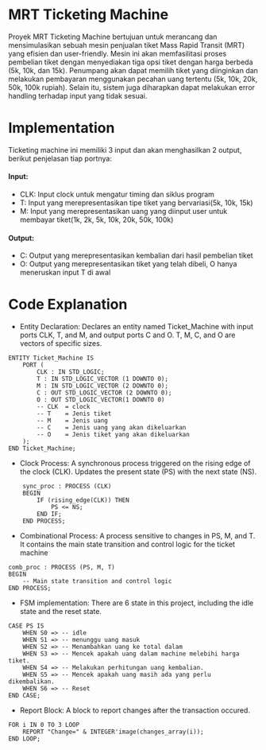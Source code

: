 
# MRT Ticketing Machine

Proyek MRT Ticketing Machine bertujuan untuk merancang dan mensimulasikan sebuah mesin penjualan tiket Mass Rapid Transit (MRT) yang efisien dan user-friendly. Mesin ini akan memfasilitasi proses pembelian tiket dengan menyediakan tiga opsi tiket dengan harga berbeda (5k, 10k, dan 15k). Penumpang akan dapat memilih tiket yang diinginkan dan melakukan pembayaran menggunakan pecahan uang tertentu (5k, 10k, 20k, 50k, 100k rupiah). Selain itu,  sistem juga diharapkan dapat melakukan error handling terhadap input yang tidak sesuai.

# Implementation

Ticketing machine ini memiliki 3 input dan akan menghasilkan 2 output, berikut penjelasan tiap portnya:
#### Input:
- CLK: Input clock untuk mengatur timing dan siklus program
- T: Input yang merepresentasikan tipe tiket yang bervariasi(5k, 10k, 15k)
- M: Input yang merepresentasikan uang yang diinput user untuk membayar tiket(1k, 2k, 5k, 10k, 20k, 50k, 100k)
#### Output:
- C: Output yang merepresentasikan kembalian dari hasil pembelian tiket
- O: Output yang merepresentasikan tiket yang telah dibeli, O hanya meneruskan input T di awal

# Code Explanation

- Entity Declaration: Declares an entity named Ticket_Machine with input ports CLK, T, and M, and output ports C and O. T, M, C, and O are vectors of specific sizes.
```
ENTITY Ticket_Machine IS
	PORT (
		CLK : IN STD_LOGIC;
		T : IN STD_LOGIC_VECTOR (1 DOWNTO 0);
		M : IN STD_LOGIC_VECTOR (2 DOWNTO 0);
		C : OUT STD_LOGIC_VECTOR (2 DOWNTO 0);
		O : OUT STD_LOGIC_VECTOR(1 DOWNTO 0)
		-- CLK 	= clock
		-- T	= Jenis tiket
		-- M 	= Jenis uang
		-- C	= Jenis uang yang akan dikeluarkan
		-- O	= Jenis tiket yang akan dikeluarkan
	);
END Ticket_Machine;
```

- Clock Process: A synchronous process triggered on the rising edge of the clock (CLK). Updates the present state (PS) with the next state (NS).
```
	sync_proc : PROCESS (CLK)
	BEGIN
		IF (rising_edge(CLK)) THEN
			PS <= NS;
		END IF;
	END PROCESS;
```

-  Combinational Process: A process sensitive to changes in PS, M, and T. It contains the main state transition and control logic for the ticket machine
```
comb_proc : PROCESS (PS, M, T)
BEGIN
    -- Main state transition and control logic
END PROCESS;
```
- FSM implementation: There are 6 state in this project, including the idle state and the reset state.
```
CASE PS IS
    WHEN S0 => -- idle
    WHEN S1 => -- menunggu uang masuk
    WHEN S2 => -- Menambahkan uang ke total dalam 
    WHEN S3 => -- Mencek apakah uang dalam machine melebihi harga tiket.
    WHEN S4 => -- Melakukan perhitungan uang kembalian.
    WHEN S5 => -- Mencek apakah uang masih ada yang perlu dikembalikan.
    WHEN S6 => -- Reset
END CASE;
```
- Report Block: A block to report changes after the transaction occured.
```
FOR i IN 0 TO 3 LOOP
	REPORT "Change=" & INTEGER'image(changes_array(i));
END LOOP;
```
